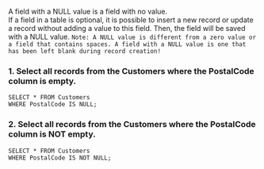 A field with a NULL value is a field with no value.  
If a field in a table is optional, it is possible to insert a new record or update a record without adding a value to this field. Then, the field will be saved with a NULL value.
``` Note: A NULL value is different from a zero value or a field that contains spaces. A field with a NULL value is one that has been left blank during record creation! ```
### 1. Select all records from the Customers where the PostalCode column is empty.
```
SELECT * FROM Customers
WHERE PostalCode IS NULL;
```
### 2. Select all records from the Customers where the PostalCode column is NOT empty.
```
SELECT * FROM Customers
WHERE PostalCode IS NOT NULL;
```
  
